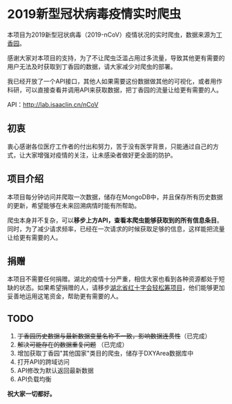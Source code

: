 # 2019新型冠状病毒疫情实时爬虫
本项目为2019新型冠状病毒（2019-nCoV）疫情状况的实时爬虫，数据来源为[丁香园](https://3g.dxy.cn/newh5/view/pneumonia)。

感谢大家对本项目的支持，为了不让爬虫泛滥占用过多流量，导致其他更有需要的用户无法及时获取到丁香园的数据，请大家减少对爬虫的部署。

我已经开放了一个API接口，其他人如果需要这份数据做其他的可视化，或者用作科研，可以直接查看并调用API来获取数据，把丁香园的流量让给更有需要的人。

API：http://lab.isaaclin.cn/nCoV

## 初衷
衷心感谢各位医疗工作者的付出和努力，苦于没有医学背景，只能通过自己的方式，让大家增强对疫情的关注，让未感染者做好更全面的防护。

## 项目介绍
本项目每分钟访问并爬取一次数据，储存在MongoDB中，并且保存所有历史数据的更新，希望能够在未来回溯病情时能有所帮助。

爬虫本身并不复杂，可以**移步上方API，查看本爬虫能够获取到的所有信息条目**。同时，为了减少请求频率，已经在一次请求的时候获取足够的信息，这样能把流量让给更有需要的人。

## 捐赠
本项目不需要任何捐赠。湖北的疫情十分严重，相信大家也看到各种资源都处于短缺的状态。如果希望捐赠的人，请移步[湖北省红十字会轻松筹项目](https://yglian.qschou.com/gongyi/publicSite/detail?ChannelId=hbshszjjh&id=202001230000000068468001)，他们能够更加妥善地运用这笔资金，帮助更有需要的人。

## TODO
1. ~~丁香园历史数据与最新数据变量名称不一致，影响数据连贯性~~（已完成）
2. ~~解决可能存在的数据重复问题~~ （已完成）
3. 增加获取丁香园"其他国家"类目的爬虫，储存于DXYArea数据库中
4. 打开API的跨域访问
5. API修改为默认返回最新数据
6. API负载均衡

**祝大家一切都好。**
